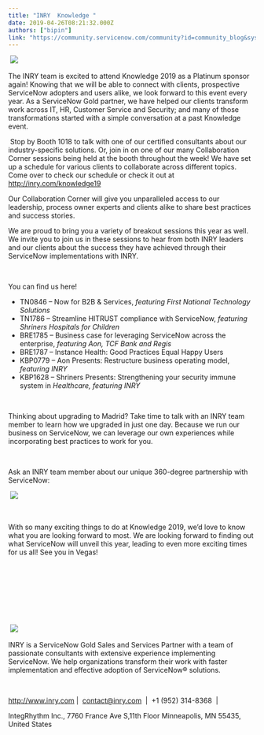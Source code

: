 ```yaml
---
title: "INRY  Knowledge "
date: 2019-04-26T08:21:32.000Z
authors: ["bipin"]
link: "https://community.servicenow.com/community?id=community_blog&sys_id=7672f065dbc9b7c05129a851ca96197b"
---
```

<p> <img src="https://community.servicenow.com/77427825dbc9b7c05129a851ca9619ab.iix" /></p>
<p>The INRY team is excited to attend Knowledge 2019 as a Platinum sponsor again! Knowing that we will be able to connect with clients, prospective ServiceNow adopters and users alike, we look forward to this event every year. As a ServiceNow Gold partner, we have helped our clients transform work across IT, HR, Customer Service and Security; and many of those transformations started with a simple conversation at a past Knowledge event.</p>
<p> Stop by Booth 1018 to talk with one of our certified consultants about our industry-specific solutions. Or, join in on one of our many Collaboration Corner sessions being held at the booth throughout the week! We have set up a schedule for various clients to collaborate across different topics. Come over to check our schedule or check it out at <a href="http://inry.com/knowledge19" rel="nofollow">http://inry.com/knowledge19</a></p>
<p>Our Collaboration Corner will give you unparalleled access to our leadership, process owner experts and clients alike to share best practices and success stories. </p>
<p>We are proud to bring you a variety of breakout sessions this year as well. We invite you to join us in these sessions to hear from both INRY leaders and our clients about the success they have achieved through their ServiceNow implementations with INRY.</p>
<p> </p>
<p>You can find us here!</p>
<ul><li>TN0846 – Now for B2B &amp; Services, <em>featuring First National Technology Solutions</em></li><li>TN1786 – Streamline HITRUST compliance with ServiceNow, <em>featuring Shriners Hospitals for Children</em></li><li>BRE1785 – Business case for leveraging ServiceNow across the enterprise, <em>featuring Aon, TCF Bank and Regis</em></li><li>BRE1787 – Instance Health: Good Practices Equal Happy Users</li><li>KBP0779 – Aon Presents: Restructure business operating model, <em>featuring INRY</em></li><li>KBP1628 – Shriners Presents: Strengthening your security immune system in <em>Healthcare, featuring INRY</em></li></ul>
<p> </p>
<p>Thinking about upgrading to Madrid? Take time to talk with an INRY team member to learn how we upgraded in just one day. Because we run our business on ServiceNow, we can leverage our own experiences while incorporating best practices to work for you.</p>
<p> </p>
<p>Ask an INRY team member about our unique 360-degree partnership with ServiceNow:</p>
<p> <img src="https://community.servicenow.com/37927065dbc9b7c05129a851ca9619dc.iix" /></p>
<p> </p>
<p>With so many exciting things to do at Knowledge 2019, we’d love to know what you are looking forward to most. We are looking forward to finding out what ServiceNow will unveil this year, leading to even more exciting times for us all! See you in Vegas!</p>
<p> </p>
<p> </p>
<p> </p>
<p> </p>
<p> <img src="https://community.servicenow.com/62a234a5dbc9b7c05129a851ca96193d.iix" /></p>
<p>INRY is a ServiceNow Gold Sales and Services Partner with a team of passionate consultants with extensive experience implementing ServiceNow. We help organizations transform their work with faster implementation and effective adoption of ServiceNow® solutions.</p>
<p> </p>
<p><a href="http://www.inry.com/" rel="nofollow">http://www.inry.com</a> |  <a href="mailto:contact&#64;inry.com" rel="nofollow">contact&#64;inry.com</a>  |  &#43;1 (952) 314-8368  | </p>
<p>IntegRhythm Inc., 7760 France Ave S,11th Floor Minneapolis, MN 55435, United States</p>
<p> </p>